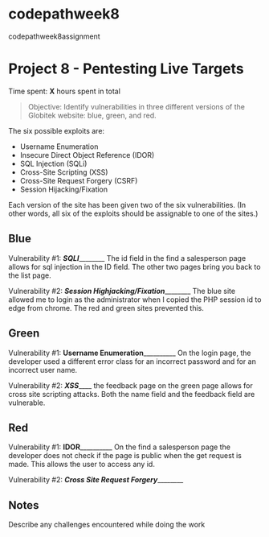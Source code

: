 # codepathweek8
codepathweek8assignment
# Project 8 - Pentesting Live Targets

Time spent: **X** hours spent in total

> Objective: Identify vulnerabilities in three different versions of the Globitek website: blue, green, and red.

The six possible exploits are:
* Username Enumeration
* Insecure Direct Object Reference (IDOR)
* SQL Injection (SQLi)
* Cross-Site Scripting (XSS)
* Cross-Site Request Forgery (CSRF)
* Session Hijacking/Fixation

Each version of the site has been given two of the six vulnerabilities. (In other words, all six of the exploits should be assignable to one of the sites.)

## Blue

Vulnerability #1: _____SQLI_____________
The id field in the find a salesperson page allows for sql injection in the ID field. The other two pages bring you back to the list page. 

Vulnerability #2: _____Session Highjacking/Fixation_____________
The blue site allowed me to login as the administrator when I copied the PHP session id to edge from chrome. The red and green sites prevented this. 


## Green

Vulnerability #1: ____Username Enumeration______________
On the login page, the developer used a different error class for an incorrect password and for an incorrect user name. 

Vulnerability #2: _______XSS___________
the feedback page on the green page allows for cross site scripting attacks. Both the name field and the feedback field are vulnerable. 
 



## Red

Vulnerability #1: ____IDOR______________
On the find a salesperson page the developer does not check if the page is public when the get request is made. This allows the user to access any id.
 


Vulnerability #2: _____Cross Site Request Forgery_____________



## Notes

Describe any challenges encountered while doing the work

